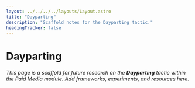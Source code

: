 ```yaml
---
layout: ../../../../layouts/Layout.astro
title: "Dayparting"
description: "Scaffold notes for the Dayparting tactic."
headingTracker: false
---
```

# Dayparting

_This page is a scaffold for future research on the **Dayparting** tactic within the Paid Media module. Add frameworks, experiments, and resources here._
